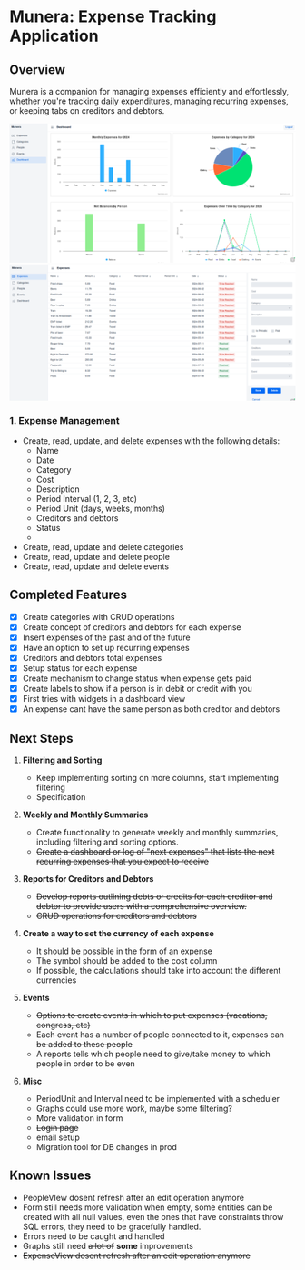 # Munera: Expense Tracking Application

## Overview

Munera is a companion for managing expenses efficiently and effortlessly, whether you're tracking daily expenditures, managing recurring expenses, or keeping tabs on creditors and debtors.

![Dashboard](src/main/resources/pictures/dashboard.png)
![Grid](src/main/resources/pictures/grid.png)

### 1. Expense Management

- Create, read, update, and delete expenses with the following details:
    - Name
    - Date
    - Category
    - Cost
    - Description
    - Period Interval (1, 2, 3, etc)
    - Period Unit (days, weeks, months)
    - Creditors and debtors
    - Status
    - 
- Create, read, update and delete categories
- Create, read, update and delete people
- Create, read, update and delete events

## Completed Features
- [x] Create categories with CRUD operations
- [x] Create concept of creditors and debtors for each expense
- [x] Insert expenses of the past and of the future
- [x] Have an option to set up recurring expenses
- [x] Creditors and debtors total expenses 
- [x] Setup status for each expense
- [x] Create mechanism to change status when expense gets paid
- [x] Create labels to show if a person is in debit or credit with you
- [x] First tries with widgets in a dashboard view
- [x] An expense cant have the same person as both creditor and debtors
## Next Steps

1. **Filtering and Sorting**
    - Keep implementing sorting on more columns, start implementing filtering
    - Specification
   
2. **Weekly and Monthly Summaries**
    - Create functionality to generate weekly and monthly summaries, including filtering and sorting options.
    - ~~Create a dashboard or log of "next expenses" that lists the next recurring expenses that you expect to receive~~

3. **Reports for Creditors and Debtors**
    - ~~Develop reports outlining debts or credits for each creditor and debtor to provide users with a comprehensive overview.~~
    - ~~CRUD operations for creditors and debtors~~

4. **Create a way to set the currency of each expense**
    - It should be possible in the form of an expense
    - The symbol should be added to the cost column
    - If possible, the calculations should take into account the different currencies

5. **Events**
    - ~~Options to create events in which to put expenses (vacations, congress, etc)~~
    - ~~Each event has a number of people connected to it, expenses can be added to these people~~
    - A reports tells which people need to give/take money to which people in order to be even

6. **Misc**
    - PeriodUnit and Interval need to be implemented with a scheduler
    - Graphs could use more work, maybe some filtering?
    - More validation in form
    - ~~Login page~~
    - email setup
    - Migration tool for DB changes in prod

## Known Issues

- PeopleVIew dosent refresh after an edit operation anymore
- Form still needs more validation when empty, some entities can be created with all null values, even the ones that have constraints throw SQL errors, they need to be gracefully handled.
- Errors need to be caught and handled
- Graphs still need ~~a lot of~~ **some** improvements
- ~~ExpenseView dosent refresh after an edit operation anymore~~